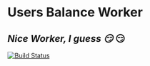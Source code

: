 # Users Balance Worker

## _Nice Worker, I guess :smirk:_ :smirk:
[![Build Status](https://travis-ci.org/joemccann/dillinger.svg?branch=master)](https://github.com/andrew55516/UsersBalanceWorker)

